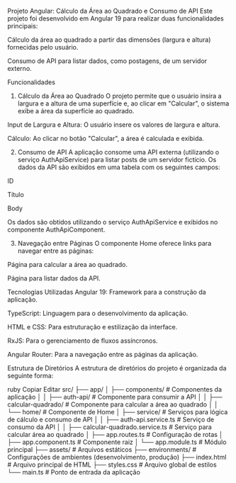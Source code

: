Projeto Angular: Cálculo da Área ao Quadrado e Consumo de API
Este projeto foi desenvolvido em Angular 19 para realizar duas funcionalidades principais:

Cálculo da área ao quadrado a partir das dimensões (largura e altura) fornecidas pelo usuário.

Consumo de API para listar dados, como postagens, de um servidor externo.

Funcionalidades
1. Cálculo da Área ao Quadrado
O projeto permite que o usuário insira a largura e a altura de uma superfície e, ao clicar em "Calcular", o sistema exibe a área da superfície ao quadrado.

Input de Largura e Altura: O usuário insere os valores de largura e altura.

Cálculo: Ao clicar no botão "Calcular", a área é calculada e exibida.

2. Consumo de API
A aplicação consome uma API externa (utilizando o serviço AuthApiService) para listar posts de um servidor fictício. Os dados da API são exibidos em uma tabela com os seguintes campos:

ID

Título

Body

Os dados são obtidos utilizando o serviço AuthApiService e exibidos no componente AuthApiComponent.

3. Navegação entre Páginas
O componente Home oferece links para navegar entre as páginas:

Página para calcular a área ao quadrado.

Página para listar dados da API.

Tecnologias Utilizadas
Angular 19: Framework para a construção da aplicação.

TypeScript: Linguagem para o desenvolvimento da aplicação.

HTML e CSS: Para estruturação e estilização da interface.

RxJS: Para o gerenciamento de fluxos assíncronos.

Angular Router: Para a navegação entre as páginas da aplicação.

Estrutura de Diretórios
A estrutura de diretórios do projeto é organizada da seguinte forma:

ruby
Copiar
Editar
src/
├── app/
│   ├── components/               # Componentes da aplicação
│   │   ├── auth-api/             # Componente para consumir a API
│   │   ├── calcular-quadrado/    # Componente para calcular a área ao quadrado
│   │   └── home/                 # Componente de Home
│   ├── service/                  # Serviços para lógica de cálculo e consumo de API
│   │   ├── auth-api.service.ts   # Serviço de consumo da API
│   │   ├── calcular-quadrado.service.ts  # Serviço para calcular área ao quadrado
│   ├── app.routes.ts             # Configuração de rotas
│   ├── app.component.ts          # Componente raiz
│   └── app.module.ts             # Módulo principal
├── assets/                       # Arquivos estáticos
├── environments/                 # Configurações de ambientes (desenvolvimento, produção)
├── index.html                    # Arquivo principal de HTML
├── styles.css                    # Arquivo global de estilos
└── main.ts                       # Ponto de entrada da aplicação
